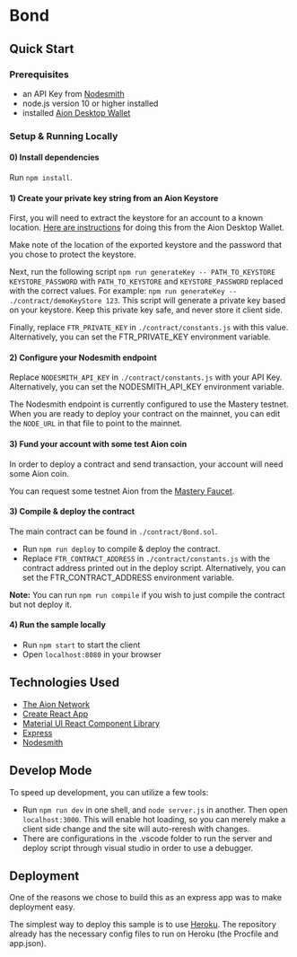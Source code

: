 # Bond


## Quick Start

### Prerequisites
* an API Key from [Nodesmith](https://nodesmith.io)
* node.js version 10 or higher installed
* installed [Aion Desktop Wallet](https://docs.aion.network/docs/install-the-aion-desktop-wallet)

### Setup & Running Locally

#### 0) Install dependencies

Run `npm install`.

#### 1) Create your private key string from an Aion Keystore
First, you will need to extract the keystore for an account to a known location. [Here are instructions](http://docs.nodesmith.io/#/gettingStarted/privateKeys/export_keystore) for doing this from the Aion Desktop Wallet.

Make note of the location of the exported keystore and the password that you chose to protect the keystore.

Next, run the following script `npm run generateKey -- PATH_TO_KEYSTORE KEYSTORE_PASSWORD` with `PATH_TO_KEYSTORE` and `KEYSTORE_PASSWORD` replaced with the correct values.  For example: `npm run generateKey -- ./contract/demoKeyStore 123`. This script will generate a private key based on your keystore.  Keep this private key safe, and never store it client side.

Finally, replace `FTR_PRIVATE_KEY` in `./contract/constants.js` with this value. Alternatively, you can set the FTR_PRIVATE_KEY environment variable.

#### 2) Configure your Nodesmith endpoint

Replace `NODESMITH_API_KEY` in `./contract/constants.js` with your API Key. Alternatively, you can set the NODESMITH_API_KEY environment variable.

The Nodesmith endpoint is currently configured to use the Mastery testnet.  When you are ready to deploy your contract
on the mainnet, you can edit the `NODE_URL` in that file to point to the mainnet.

#### 3) Fund your account with some test Aion coin

In order to deploy a contract and send transaction, your account will need some Aion coin.

You can request some testnet Aion from the [Mastery Faucet](https://gitter.im/aionnetwork/mastery_faucet).

#### 3) Compile & deploy the contract

The main contract can be found in `./contract/Bond.sol`.

* Run `npm run deploy` to compile & deploy the contract.
* Replace `FTR_CONTRACT_ADDRESS` in `./contract/constants.js` with the contract address printed out in the deploy script. Alternatively, you can set the FTR_CONTRACT_ADDRESS environment variable.

**Note:** You can run `npm run compile` if you wish to just compile the contract but not deploy it.

#### 4) Run the sample locally

* Run `npm start` to start the client
* Open `localhost:8080` in your browser

## Technologies Used

* [The Aion Network](https://aion.network)
* [Create React App](https://facebook.github.io/create-react-app/docs/getting-started)
* [Material UI React Component Library](https://material-ui.com/)
* [Express](https://expressjs.com/)
* [Nodesmith](https://nodesmith.io)

## Develop Mode
To speed up development, you can utilize a few tools:

* Run `npm run dev` in one shell, and `node server.js` in another.  Then open `localhost:3000`.  This will enable hot loading, so you can merely make a client side change and the site will auto-reresh with changes.
* There are configurations in the .vscode folder to run the server and deploy script through visual studio in order to use a debugger.

## Deployment
One of the reasons we chose to build this as an express app was to make deployment easy.

The simplest way to deploy this sample is to use [Heroku](https://www.heroku.com/).  The repository already has the necessary config files to run on Heroku (the Procfile and app.json).  